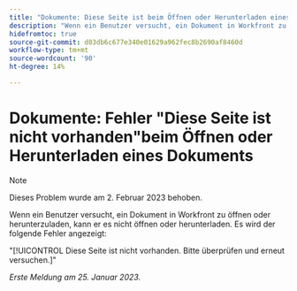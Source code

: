 ```yaml
---
title: "Dokumente: Diese Seite ist beim Öffnen oder Herunterladen eines Dokuments nicht fehlerhaft."
description: "Wenn ein Benutzer versucht, ein Dokument in Workfront zu öffnen oder herunterzuladen, kann er es weder öffnen noch herunterladen, und ihm wird ein Fehler angezeigt."
hidefromtoc: true
source-git-commit: d03db6c677e340e01629a962fec8b2690af8460d
workflow-type: tm+mt
source-wordcount: '90'
ht-degree: 14%

---
```



# Dokumente: Fehler &quot;Diese Seite ist nicht vorhanden&quot;beim Öffnen oder Herunterladen eines Dokuments

<!--This article is on the WF and WFP TOC-->

>[!NOTE]
>
>Dieses Problem wurde am 2. Februar 2023 behoben.

Wenn ein Benutzer versucht, ein Dokument in Workfront zu öffnen oder herunterzuladen, kann er es nicht öffnen oder herunterladen. Es wird der folgende Fehler angezeigt:

&quot;[!UICONTROL Diese Seite ist nicht vorhanden. Bitte überprüfen und erneut versuchen.]&quot;

_Erste Meldung am 25. Januar 2023._
